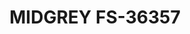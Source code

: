 ---
layout: product
title: "MIDGREY FS-36357"
price: "300" 
desc: "Akrilna boja 17mL - Metalik"
img_path: "/assets/img/AMMO.F-515.jpg"
brand: "AMMO"
available: false
special_offer: false
new: false
soon: false
cat: "020000"
subcat: "020100"
subsubcat: "020101"
sifra: "AMMO.F-515"
popular: false
---